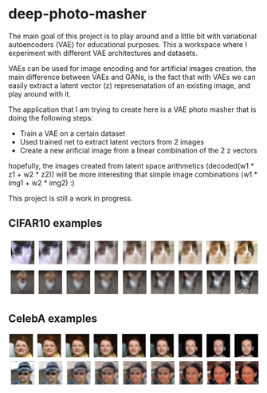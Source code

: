 # deep-photo-masher

The main goal of this project is to play around and a little bit with variational autoencoders (VAE) for educational purposes. This a workspace where I experiment with different VAE architectures and datasets.

VAEs can be used for image encoding and for artificial images creation. the main difference between VAEs and GANs, is the fact that with VAEs we can easily extract a latent vector (z) represenatation of an existing image, and play around with it.

The application that I am trying to create here is a VAE photo masher that is doing the following steps:
* Train a VAE on a certain dataset
* Used trained net to extract latent vectors from 2 images
* Create a new arificial image from a linear combination of the 2 z vectors

hopefully, the images created from latent space arithmetics (decoded(w1 * z1 + w2 * z2)) will be more interesting that simple image combinations (w1 * img1 + w2 * img2) :)

This project is still a work in progress.

## CIFAR10 examples
![Alt text](data/readme_images/cifar10_img1.JPG "2 cats")
![Alt text](data/readme_images/cifar10_img2.JPG "a cat and a small dog")
## CelebA examples
![Alt text](data/readme_images/celebA_img1.JPG "celebA sample 1")
![Alt text](data/readme_images/celebA_img2.JPG "celebA sample 2")